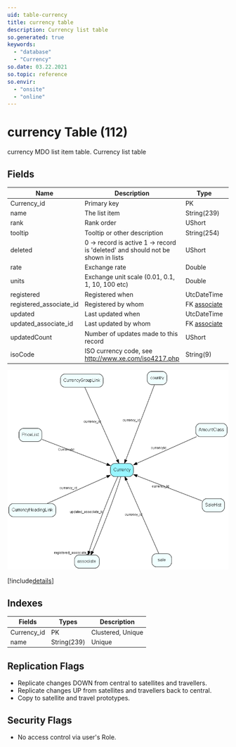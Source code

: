 ```yaml
---
uid: table-currency
title: currency table
description: Currency list table
so.generated: true
keywords:
  - "database"
  - "Currency"
so.date: 03.22.2021
so.topic: reference
so.envir:
  - "onsite"
  - "online"
---
```


# currency Table (112)

currency MDO list item table.
Currency list table

## Fields

| Name | Description | Type | Null |
|------|-------------|------|:----:|
|Currency\_id|Primary key|PK| |
|name|The list item|String(239)| |
|rank|Rank order|UShort|&#x25CF;|
|tooltip|Tooltip or other description|String(254)|&#x25CF;|
|deleted|0 -&gt; record is active 1 -&gt; record is &apos;deleted&apos; and should not be shown in lists|UShort|&#x25CF;|
|rate|Exchange rate|Double| |
|units|Exchange unit scale (0.01, 0.1, 1, 10, 100 etc)|Double| |
|registered|Registered when|UtcDateTime| |
|registered\_associate\_id|Registered by whom|FK [associate](associate.md)| |
|updated|Last updated when|UtcDateTime| |
|updated\_associate\_id|Last updated by whom|FK [associate](associate.md)| |
|updatedCount|Number of updates made to this record|UShort| |
|isoCode|ISO currency code, see http://www.xe.com/iso4217.php|String(9)|&#x25CF;|


![Currency table relationship diagram](./media/Currency.png)

[!include[details](./includes/Currency.md)]

## Indexes

| Fields | Types | Description |
|--------|-------|-------------|
|Currency\_id |PK |Clustered, Unique |
|name |String(239) |Unique |

## Replication Flags

* Replicate changes DOWN from central to satellites and travellers.
* Replicate changes UP from satellites and travellers back to central.
* Copy to satellite and travel prototypes.

## Security Flags

* No access control via user's Role.

